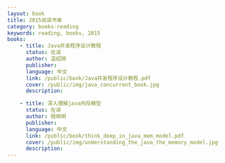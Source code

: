 ```yaml
---
layout: book
title: 2015阅读书单
category: books-reading 
keywords: reading, books, 2015
books: 
    - title: Java并发程序设计教程 
      status: 在读 
      author: 温绍锦 
      publisher: 
      language: 中文
      link: /public/book/Java并发程序设计教程.pdf
      cover: /public/img/java_concurrent_book.jpg
      description:

    - title: 深入理解java内存模型
      status: 在读 
      author: 程晓明
      publisher: 
      language: 中文
      link: /public/book/think_deep_in_java_mem_model.pdf
      cover: /public/img/understanding_the_java_the_memory_model.jpg
      description:
---
```

